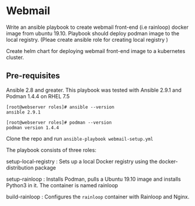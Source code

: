 # Webmail

Write an ansible playbook to create webmail front-end (i.e rainloop) docker image from ubuntu 19.10. Playbook should deploy podman image to the local registry. (Pleae create ansible role for creating local registry )

Create helm chart for deploying webmail front-end image to a kubernetes cluster.

Pre-requisites
--------------
Ansible 2.8 and greater. This playbook was tested with Ansible 2.9.1 and Podman 1.4.4 on RHEL 7.5

```
[root@webserver roles]# ansible --version
ansible 2.9.1

[root@webserver roles]# podman --version
podman version 1.4.4
```

Clone the repo and run `ansible-playbook webmail-setup.yml`

The playbook consists of three roles:

setup-local-registry : Sets up a local Docker registry using the docker-distribution package

setup-rainloop : Installs Podman, pulls a Ubuntu 19.10 image and installs Python3 in it. The container is named rainloop

build-rainloop : Configures the `rainloop` container with Rainloop and Nginx. 

